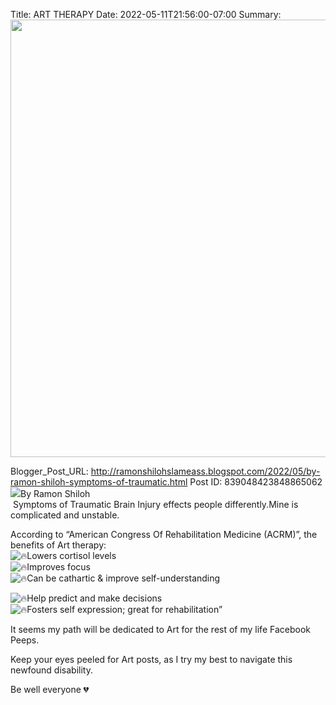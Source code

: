Title: ART THERAPY 
Date: 2022-05-11T21:56:00-07:00
Summary: <img src="https://blogger.googleusercontent.com/img/b/R29vZ2xl/AVvXsEgPvORYE_84URxYYlFgDJk2RxSPQCVGQZ6-MhprJZPwi1GCCGD8Wgod6plQPl6aAG47MMwT5Nhg7_TvKRlb3gniBvujaPqr5HrbD9yQkVLQpETQ7TYVNIrRU7i-1NO824zE31RON3K6RqzFtVtUJpo9CqqU6ChWwIb7Z-mLEF_8hO4iNWKKhecXcrY/w484-h374/Me.jpg" width="700">

Blogger_Post_URL: http://ramonshilohslameass.blogspot.com/2022/05/by-ramon-shiloh-symptoms-of-traumatic.html
Post ID: 839048423848865062
[![](https://blogger.googleusercontent.com/img/b/R29vZ2xl/AVvXsEgPvORYE_84URxYYlFgDJk2RxSPQCVGQZ6-MhprJZPwi1GCCGD8Wgod6plQPl6aAG47MMwT5Nhg7_TvKRlb3gniBvujaPqr5HrbD9yQkVLQpETQ7TYVNIrRU7i-1NO824zE31RON3K6RqzFtVtUJpo9CqqU6ChWwIb7Z-mLEF_8hO4iNWKKhecXcrY/w484-h374/Me.jpg)](https://blogger.googleusercontent.com/img/b/R29vZ2xl/AVvXsEgPvORYE_84URxYYlFgDJk2RxSPQCVGQZ6-MhprJZPwi1GCCGD8Wgod6plQPl6aAG47MMwT5Nhg7_TvKRlb3gniBvujaPqr5HrbD9yQkVLQpETQ7TYVNIrRU7i-1NO824zE31RON3K6RqzFtVtUJpo9CqqU6ChWwIb7Z-mLEF_8hO4iNWKKhecXcrY/s2048/Me.jpg)By Ramon Shiloh  
 Symptoms of Traumatic Brain Injury effects people differently.Mine is complicated and unstable.  
  
According to “American Congress Of Rehabilitation Medicine (ACRM)”, the benefits of Art therapy:  
![🔥](https://static.xx.fbcdn.net/images/emoji.php/v9/t50/1/16/1f525.png)Lowers cortisol levels  
![🔥](https://static.xx.fbcdn.net/images/emoji.php/v9/t50/1/16/1f525.png)Improves focus  
![🔥](https://static.xx.fbcdn.net/images/emoji.php/v9/t50/1/16/1f525.png)Can be cathartic \& improve self\-understanding  
  
![🔥](https://static.xx.fbcdn.net/images/emoji.php/v9/t50/1/16/1f525.png)Help predict and make decisions  
![🔥](https://static.xx.fbcdn.net/images/emoji.php/v9/t50/1/16/1f525.png)Fosters self expression; great for rehabilitation”  
  
It seems my path will be dedicated to Art for the rest of my life Facebook Peeps.  
  
Keep your eyes peeled for Art posts, as I try my best to navigate this newfound disability.  
  
Be well everyone 💔  
